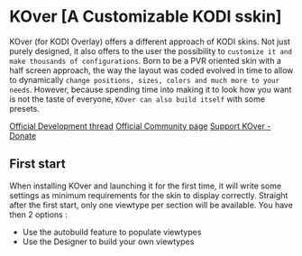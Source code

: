 # KOver [A Customizable KODI sskin]

KOver (for KODI Overlay) offers a different approach of KODI skins. Not just purely designed, it also offers to the user the possibility to `customize it and make thousands of configurations`.
Born to be a PVR oriented skin with a half screen approach, the way the layout was coded evolved in time to allow to dynamically `change positions, sizes, colors and much more to your needs`.
However, because spending time into making it to look how you want is not the taste of everyone, `KOver can also build itself` with some presets.

[Official Development thread](http://forum.kodi.tv/showthread.php?tid=207581)
[Official Community page](https://plus.google.com/u/0/b/102331461184341553815/communities/101384208271707123426)
[Support KOver - Donate](http://pledgie.com/campaigns/30029)

## First start

When installing KOver and launching it for the first time, it will write some settings as minimum requirements for the skin to display correctly. Straight after the first start, only one viewtype per section will be available. You have then 2 options :

* Use the autobuild feature to populate viewtypes
* Use the Designer to build your own viewtypes


